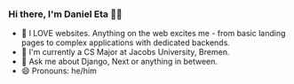 ### Hi there, I'm Daniel Eta 👋🏾

<!--
**danieldoteta/danieldoteta** is a ✨ _special_ ✨ repository because its `README.md` (this file) appears on your GitHub profile.

Here are some ideas to get you started:

- 🔭 I’m currently working on ...
- 🌱 I’m currently learning ...
- 👯 I’m looking to collaborate on ...
- 🤔 I’m looking for help with ...
- 💬 Ask me about ...
- 📫 How to reach me: ...
- 😄 Pronouns: ...
- ⚡ Fun fact: ...
-->

- 🔭 I LOVE websites. Anything on the web excites me - from basic landing pages to complex applications with dedicated backends.
- 🌱 I'm currently a CS Major at Jacobs University, Bremen.
- 💬 Ask me about Django, Next or anything in between.
- 😄 Pronouns: he/him
